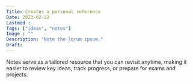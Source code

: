 ```yaml
---
Title: Creates a personal reference
Date: 2023-02-22
Lastmod : 
Tags: ["ideas", "notes"]
Image : ""
Description: "Note the lorum ipsum."
Draft: 
---
```

Notes serve as a tailored resource that you can revisit anytime, making it easier to review key ideas, track progress, or prepare for exams and projects.
 